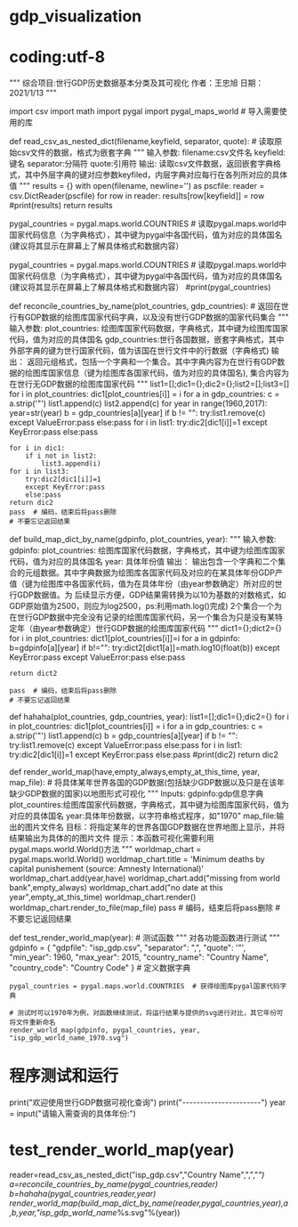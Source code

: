 # gdp_visualization
# coding:utf-8
"""
综合项目:世行GDP历史数据基本分类及其可视化
作者：王忠旭
日期：2021/1/13
"""

import csv
import math
import pygal
import pygal_maps_world  # 导入需要使用的库


def read_csv_as_nested_dict(filename,keyfield, separator, quote):  # 读取原始csv文件的数据，格式为嵌套字典
    """
    输入参数:
      filename:csv文件名
      keyfield:键名
      separator:分隔符
      quote:引用符
    输出:
      读取csv文件数据，返回嵌套字典格式，其中外层字典的键对应参数keyfiled，内层字典对应每行在各列所对应的具体值
    """
    results = {}
    with open(filename, newline='') as pscfile:
        reader = csv.DictReader(pscfile)
        for row in reader:
            results[row[keyfield]] = row
        #print(results)
    return results


pygal_countries = pygal.maps.world.COUNTRIES  # 读取pygal.maps.world中国家代码信息（为字典格式），其中键为pygal中各国代码，值为对应的具体国名(建议将其显示在屏幕上了解具体格式和数据内容）

pygal_countries = pygal.maps.world.COUNTRIES  # 读取pygal.maps.world中国家代码信息（为字典格式），其中键为pygal中各国代码，值为对应的具体国名(建议将其显示在屏幕上了解具体格式和数据内容）
#print(pygal_countries)


def reconcile_countries_by_name(plot_countries, gdp_countries):  # 返回在世行有GDP数据的绘图库国家代码字典，以及没有世行GDP数据的国家代码集合
    """
    输入参数:
    plot_countries: 绘图库国家代码数据，字典格式，其中键为绘图库国家代码，值为对应的具体国名
    gdp_countries:世行各国数据，嵌套字典格式，其中外部字典的键为世行国家代码，值为该国在世行文件中的行数据（字典格式)
    输出：
    返回元组格式，包括一个字典和一个集合。其中字典内容为在世行有GDP数据的绘图库国家信息（键为绘图库各国家代码，值为对应的具体国名),
    集合内容为在世行无GDP数据的绘图库国家代码
    """
    list1=[];dic1={};dic2={};list2=[];list3=[]
    for i in plot_countries:
        dic1[plot_countries[i]] = i
    for a in gdp_countries:
        c = a.strip('"')
        list1.append(c)
        list2.append(c)
        for year in range(1960,2017):
            year=str(year)
            b = gdp_countries[a][year]
            if b != "":
                try:list1.remove(c)
                except ValueError:pass
                else:pass
    for i in list1:
        try:dic2[dic1[i]]=1
        except KeyError:pass
        else:pass

    for i in dic1:
        if i not in list2:
            list3.append(i)
    for i in list3:
        try:dic2[dic1[i]]=1
        except KeyError:pass
        else:pass
    return dic2
    pass  # 编码，结束后将pass删除
    # 不要忘记返回结果


def build_map_dict_by_name(gdpinfo, plot_countries, year):
    """
    输入参数:
    gdpinfo:
	plot_countries: 绘图库国家代码数据，字典格式，其中键为绘图库国家代码，值为对应的具体国名
	year: 具体年份值
    输出：
    输出包含一个字典和二个集合的元组数据。其中字典数据为绘图库各国家代码及对应的在某具体年份GDP产值（键为绘图库中各国家代码，值为在具体年份（由year参数确定）所对应的世行GDP数据值。为
    后续显示方便，GDP结果需转换为以10为基数的对数格式，如GDP原始值为2500，则应为log2500，ps:利用math.log()完成)
    2个集合一个为在世行GDP数据中完全没有记录的绘图库国家代码，另一个集合为只是没有某特定年（由year参数确定）世行GDP数据的绘图库国家代码
   """
    dict1={};dict2={}
    for i in plot_countries:
        dict1[plot_countries[i]]=i
    for a in gdpinfo:
        b=gdpinfo[a][year]
        if b!="":
            try:dict2[dict1[a]]=math.log10(float(b))
            except KeyError:pass
            except ValueError:pass
            else:pass

    return dict2

    pass  # 编码，结束后将pass删除
    # 不要忘记返回结果


def hahaha(plot_countries, gdp_countries, year):
    list1=[];dic1={};dic2={}
    for i in plot_countries:
        dic1[plot_countries[i]] = i
    for a in gdp_countries:
        c = a.strip('"')
        list1.append(c)
        b = gdp_countries[a][year]
        if b != "":
                try:list1.remove(c)
                except ValueError:pass
                else:pass
    for i in list1:
        try:dic2[dic1[i]]=1
        except KeyError:pass
        else:pass
    #print(dic2)
    return dic2


def render_world_map(have,empty_always,empty_at_this_time, year, map_file):  # 将具体某年世界各国的GDP数据(包括缺少GDP数据以及只是在该年缺少GDP数据的国家)以地图形式可视化
    """
    Inputs:
      gdpinfo:gdp信息字典
      plot_countires:绘图库国家代码数据，字典格式，其中键为绘图库国家代码，值为对应的具体国名
      year:具体年份数据，以字符串格式程序，如"1970"
      map_file:输出的图片文件名
    目标：将指定某年的世界各国GDP数据在世界地图上显示，并将结果输出为具体的的图片文件
    提示：本函数可视化需要利用pygal.maps.world.World()方法
    """
    worldmap_chart = pygal.maps.world.World()
    worldmap_chart.title = 'Minimum deaths by capital punishement (source: Amnesty International)'
    worldmap_chart.add(year,have)
    worldmap_chart.add("missing from world bank",empty_always)
    worldmap_chart.add("no date at this year",empty_at_this_time)
    worldmap_chart.render()
    worldmap_chart.render_to_file(map_file)
    pass  # 编码，结束后将pass删除
    # 不要忘记返回结果


def test_render_world_map(year):  # 测试函数
    """
    对各功能函数进行测试
    """
    gdpinfo = {
        "gdpfile": "isp_gdp.csv",
        "separator": ",",
        "quote": '"',
        "min_year": 1960,
        "max_year": 2015,
        "country_name": "Country Name",
        "country_code": "Country Code"
    }  # 定义数据字典

    pygal_countries = pygal.maps.world.COUNTRIES  # 获得绘图库pygal国家代码字典

    # 测试时可以1970年为例，对函数继续测试，将运行结果与提供的svg进行对比，其它年份可将文件重新命名
    render_world_map(gdpinfo, pygal_countries, year, "isp_gdp_world_name_1970.svg")


# 程序测试和运行
print("欢迎使用世行GDP数据可视化查询")
print("----------------------")
year = input("请输入需查询的具体年份:")
# test_render_world_map(year)
reader=read_csv_as_nested_dict("isp_gdp.csv","Country Name",",","_")
a=reconcile_countries_by_name(pygal_countries,reader)
b=hahaha(pygal_countries,reader,year)
render_world_map(build_map_dict_by_name(reader,pygal_countries,year),a,b,year,"isp_gdp_world_name_%s.svg"%(year))
                
